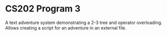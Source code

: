# CS202 Program 3
A text adventure system demonstrating a 2-3 tree and operator overloading. Allows creating a script for an adventure in an external file.
